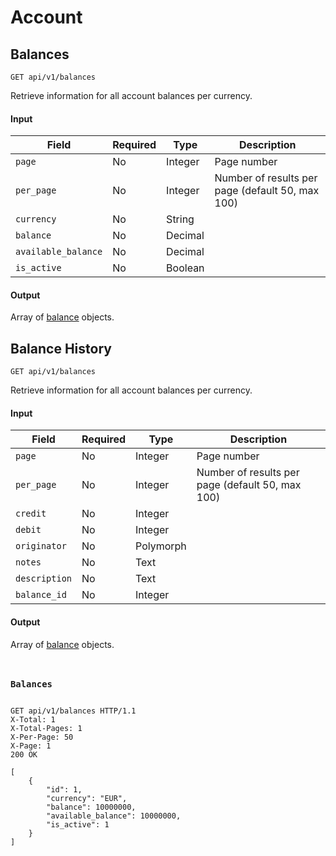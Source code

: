 <h1 id="account">Account</h1>

<h2 id="balances">Balances</h2>

<p><api><code>GET api/v1/balances</code></api></p>

<p>Retrieve information for all account balances per currency.</p>

<h4 id="input-13">Input</h4>

<table>
<thead>
<tr>
<th>Field</th>
<th>Required</th>
<th>Type</th>
<th>Description</th>
</tr>
</thead>

<tbody>
<tr>
<td><code>page</code></td>
<td>No</td>
<td>Integer</td>
<td>Page number</td>
</tr>

<tr>
<td><code>per_page</code></td>
<td>No</td>
<td>Integer</td>
<td>Number of results per page (default 50, max 100)</td>
</tr>

<tr>
<td><code>currency</code></td>
<td>No</td>
<td>String</td>
<td></td>
</tr>

<tr>
<td><code>balance</code></td>
<td>No</td>
<td>Decimal</td>
<td></td>
</tr>

<tr>
<td><code>available_balance</code></td>
<td>No</td>
<td>Decimal</td>
<td></td>
</tr>

<tr>
<td><code>is_active</code></td>
<td>No</td>
<td>Boolean</td>
<td></td>
</tr>
</tbody>
</table>

<h4 id="output-20">Output</h4>

<p>Array of <a href="#balance">balance</a> objects.</p>

<h2 id="balances">Balance History</h2>

<p><api><code>GET api/v1/balances</code></api></p>

<p>Retrieve information for all account balances per currency.</p>

<h4 id="input-13">Input</h4>

<table>
<thead>
<tr>
<th>Field</th>
<th>Required</th>
<th>Type</th>
<th>Description</th>
</tr>
</thead>

<tbody>
<tr>
<td><code>page</code></td>
<td>No</td>
<td>Integer</td>
<td>Page number</td>
</tr>

<tr>
<td><code>per_page</code></td>
<td>No</td>
<td>Integer</td>
<td>Number of results per page (default 50, max 100)</td>
</tr>

<tr>
<td><code>credit</code></td>
<td>No</td>
<td>Integer</td>
<td></td>
</tr>

<tr>
<td><code>debit</code></td>
<td>No</td>
<td>Integer</td>
<td></td>
</tr>

<tr>
<td><code>originator</code></td>
<td>No</td>
<td>Polymorph</td>
<td></td>
</tr>

<tr>
<td><code>notes</code></td>
<td>No</td>
<td>Text</td>
<td></td>
</tr>

<tr>
<td><code>description</code></td>
<td>No</td>
<td>Text</td>
<td></td>
</tr>

<tr>
<td><code>balance_id</code></td>
<td>No</td>
<td>Integer</td>
<td></td>
</tr>
</tbody>
</table>

<h4 id="output-20">Output</h4>

<p>Array of <a href="#balance">balance</a> objects.</p>

<!-- Balances code -->

<div class="highlight"><pre class="chroma"><code class="language-http" data-lang="http">
<h3 class="n">Balances</h3>
<span class="nf">GET</span> <span class="nn">api/v1/balances</span> <span class="kr">HTTP</span><span class="o">/</span><span class="m">1.1</span>
<span class="n">X-Total</span><span class="o">:</span> <span class="l">1</span>
<span class="n">X-Total-Pages</span><span class="o">:</span> <span class="l">1</span>
<span class="n">X-Per-Page</span><span class="o">:</span> <span class="l">50</span>
<span class="n">X-Page</span><span class="o">:</span> <span class="l">1</span>
<span class="err">200</span> <span class="l">OK</span></code></pre></div><div class="highlight"><pre class="chroma"><code class="language-json" data-lang="json"><span class="p">[</span>
    <span class="p">{</span>
        <span class="nt">&#34;id&#34;</span><span class="p">:</span> <span class="mi">1</span><span class="p">,</span>
        <span class="nt">&#34;currency&#34;</span><span class="p">:</span> <span class="s2">&#34;EUR&#34;</span><span class="p">,</span>
        <span class="nt">&#34;balance&#34;</span><span class="p">:</span> <span class="mi">10000000</span><span class="p">,</span>
        <span class="nt">&#34;available_balance&#34;</span><span class="p">:</span> <span class="mi">10000000</span><span class="p">,</span>
        <span class="nt">&#34;is_active&#34;</span><span class="p">:</span> <span class="mi">1</span>
    <span class="p">}</span>
<span class="p">]</span></code></pre></div>

<!-- End Balances code -->
